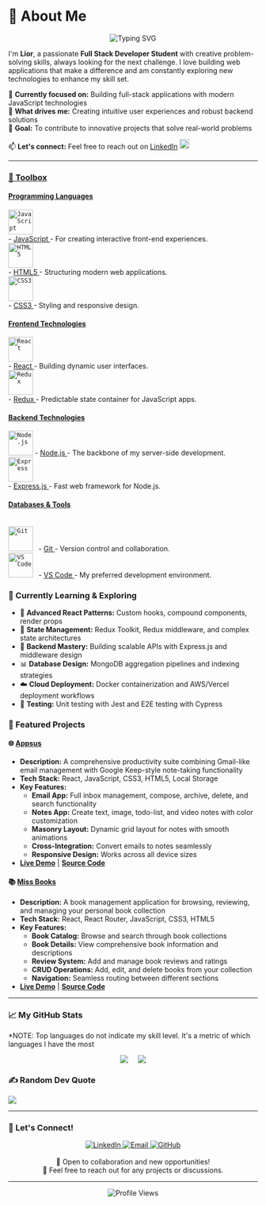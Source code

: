 # 💫 About Me

<div align="center">
    <img src="https://readme-typing-svg.demolab.com?font=Fira+Code&size=22&duration=3000&pause=1000&color=36BCF7&center=true&vCenter=true&width=600&lines=Hi+there!+I'm+Lior+%F0%9F%91%8B;Full+Stack+Developer+Student;Creative+Problem+Solver;Always+Learning+Something+New!" alt="Typing SVG" />
</div>

I'm **Lior**, a passionate **Full Stack Developer Student** with creative problem-solving skills, always looking for the next challenge. I love building web applications that make a difference and am constantly exploring new technologies to enhance my skill set.

🎯 **Currently focused on:** Building full-stack applications with modern JavaScript technologies  
🌟 **What drives me:** Creating intuitive user experiences and robust backend solutions  
🚀 **Goal:** To contribute to innovative projects that solve real-world problems  

📫 **Let's connect:** Feel free to reach out on <a href="https://www.linkedin.com/in/lior-lazar/" target="_blank">LinkedIn</a> <code><img src="https://cdn.worldvectorlogo.com/logos/linkedin-icon-2.svg" alt="LinkedIn" width="20" height="20"/></code>

---
### <ins>🧰 Toolbox</ins>

#### <ins>Programming Languages</ins>
<code><img src="https://raw.github.com/devicons/devicon/master/icons/javascript/javascript-original.svg" alt="JavaScript" width="50" height="50"/> </code> - <a href="https://en.wikipedia.org/wiki/JavaScript"> JavaScript </a> - For creating interactive front-end experiences.
<br/>
<code><img src="https://raw.github.com/devicons/devicon/master/icons/html5/html5-original.svg" alt="HTML5" width="50" height="50"/> </code> - <a href="https://en.wikipedia.org/wiki/HTML5"> HTML5 </a> - Structuring modern web applications.
<br/>
<code><img src="https://raw.github.com/devicons/devicon/master/icons/css3/css3-original.svg" alt="CSS3" width="50" height="50"/> </code> - <a href="https://en.wikipedia.org/wiki/CSS"> CSS3 </a> - Styling and responsive design.

#### <ins>Frontend Technologies</ins>
<code><img src="https://raw.github.com/devicons/devicon/master/icons/react/react-original.svg" alt="React" width="50" height="50"/> </code> - <a href="https://reactjs.org/"> React </a> - Building dynamic user interfaces.
<br/>
<code><img src="https://raw.github.com/devicons/devicon/master/icons/redux/redux-original.svg" alt="Redux" width="50" height="50"/> </code> - <a href="https://redux.js.org/"> Redux </a> - Predictable state container for JavaScript apps.
<br/>
<!-- <code><img src="https://raw.github.com/devicons/devicon/master/icons/bootstrap/bootstrap-original.svg" alt="Bootstrap" width="50" height="50"/> </code> - <a href="https://getbootstrap.com/"> Bootstrap </a> - Rapid UI development. -->

#### <ins>Backend Technologies</ins>
<code><img src="https://raw.github.com/devicons/devicon/master/icons/nodejs/nodejs-original-wordmark.svg" alt="Node.js" width="50" height="50"/></code> - <a href="https://en.wikipedia.org/wiki/nodejs"> Node.js </a> - The backbone of my server-side development.
<br/>
<code><img src="https://raw.github.com/devicons/devicon/master/icons/express/express-original.svg" alt="Express" width="50" height="50"/> </code> - <a href="https://expressjs.com/"> Express.js </a> - Fast web framework for Node.js.

#### <ins>Databases & Tools</ins>
<!-- <code><img src="https://raw.github.com/devicons/devicon/master/icons/mongodb/mongodb-original.svg" alt="MongoDB" width="50" height="50"/> </code> - <a href="https://www.mongodb.com/"> MongoDB </a> - NoSQL database for modern applications. -->
<br/>
<code><img src="https://raw.github.com/devicons/devicon/master/icons/git/git-original.svg" alt="Git" width="50" height="50"/> </code> - <a href="https://git-scm.com/"> Git </a> - Version control and collaboration.
<br/>
<code><img src="https://raw.github.com/devicons/devicon/master/icons/vscode/vscode-original.svg" alt="VS Code" width="50" height="50"/> </code> - <a href="https://code.visualstudio.com/"> VS Code </a> - My preferred development environment.

### 🌱 Currently Learning & Exploring
- 🔄 **Advanced React Patterns:** Custom hooks, compound components, render props
- 🏪 **State Management:** Redux Toolkit, Redux middleware, and complex state architectures
- 🎯 **Backend Mastery:** Building scalable APIs with Express.js and middleware design
- 📊 **Database Design:** MongoDB aggregation pipelines and indexing strategies  
- ☁️ **Cloud Deployment:** Docker containerization and AWS/Vercel deployment workflows
- 🧪 **Testing:** Unit testing with Jest and E2E testing with Cypress

### 📁 Featured Projects

#### 🌐 [Appsus](https://github.com/LiorLazar/Appsus)
- **Description:** A comprehensive productivity suite combining Gmail-like email management with Google Keep-style note-taking functionality
- **Tech Stack:** React, JavaScript, CSS3, HTML5, Local Storage
- **Key Features:** 
  - **Email App:** Full inbox management, compose, archive, delete, and search functionality
  - **Notes App:** Create text, image, todo-list, and video notes with color customization
  - **Masonry Layout:** Dynamic grid layout for notes with smooth animations
  - **Cross-Integration:** Convert emails to notes seamlessly
  - **Responsive Design:** Works across all device sizes
- **[Live Demo](https://liorlazar.github.io/Appsus/)** | **[Source Code](https://github.com/LiorLazar/Appsus)**

#### 📚 [Miss Books](https://github.com/LiorLazar/miss-books)
- **Description:** A book management application for browsing, reviewing, and managing your personal book collection
- **Tech Stack:** React, React Router, JavaScript, CSS3, HTML5
- **Key Features:**
  - **Book Catalog:** Browse and search through book collections
  - **Book Details:** View comprehensive book information and descriptions
  - **Review System:** Add and manage book reviews and ratings
  - **CRUD Operations:** Add, edit, and delete books from your collection
  - **Navigation:** Seamless routing between different sections
- **[Live Demo](https://liorlazar.github.io/miss-books/)** | **[Source Code](https://github.com/LiorLazar/miss-books)**
---

### &#x1f4c8; My GitHub Stats
*NOTE: Top languages do not indicate my skill level. It's a metric of which languages I have the most

<div align="center" style="display: flex; justify-content: center; gap: 20px; flex-wrap: wrap;">
    <a href="https://github.com/LiorLazar">
        <img src="https://github-readme-stats.vercel.app/api?username=LiorLazar&theme=dark&hide_border=true&include_all_commits=false&count_private=false">
    </a>
    <a href="https://github.com/LiorLazar">
        <img src="https://github-readme-stats.vercel.app/api/top-langs/?username=LiorLazar&theme=dark&hide_border=true&include_all_commits=false&count_private=false&layout=compact">
    </a>
</div>

### ✍️ Random Dev Quote
![](https://quotes-github-readme.vercel.app/api?type=horizontal&theme=radical)

---

### 🤝 Let's Connect!
<div align="center">
    <a href="https://www.linkedin.com/in/lior-lazar/" target="_blank">
        <img src="https://img.shields.io/badge/LinkedIn-0077B5?style=for-the-badge&logo=linkedin&logoColor=white" alt="LinkedIn">
    </a>
    <a href="mailto:liorlazar3@gmail.com" target="_blank">
        <img src="https://img.shields.io/badge/Email-D14836?style=for-the-badge&logo=gmail&logoColor=white" alt="Email">
    </a>
    <a href="https://github.com/LiorLazar" target="_blank">
        <img src="https://img.shields.io/badge/GitHub-100000?style=for-the-badge&logo=github&logoColor=white" alt="GitHub">
    </a>
</div>

<div align="center">
    <br/>
    💼 Open to collaboration and new opportunities!
    <br/>
    📧 Feel free to reach out for any projects or discussions.
</div>

---

<div align="center">
    <img src="https://komarev.com/ghpvc/?username=LiorLazar&label=Profile%20views&color=0e75b6&style=flat" alt="Profile Views" />
</div>

